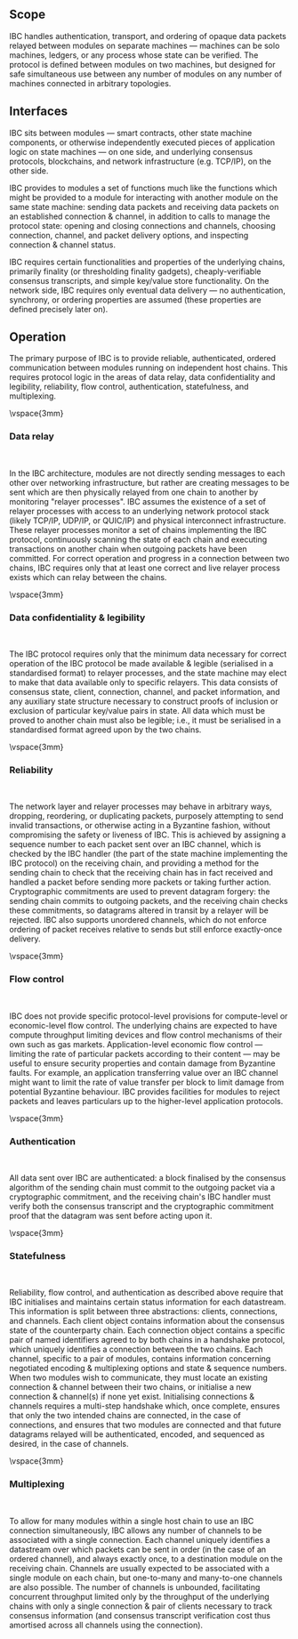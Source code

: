 ## Scope

IBC handles authentication, transport, and ordering of opaque data packets relayed between modules on separate machines — machines can be solo machines, ledgers, or any process whose state can be verified. The protocol is defined between modules on two machines, but designed for safe simultaneous use between any number of modules on any number of machines connected in arbitrary topologies.

## Interfaces

IBC sits between modules — smart contracts, other state machine components, or otherwise independently executed pieces of application logic on state machines — on one side, and underlying consensus protocols, blockchains, and network infrastructure (e.g. TCP/IP), on the other side.

IBC provides to modules a set of functions much like the functions which might be provided to a module for interacting with another module on the same state machine: sending data packets and receiving data packets on an established connection & channel, in addition to calls to manage the protocol state: opening and closing connections and channels, choosing connection, channel, and packet delivery options, and inspecting connection & channel status.

IBC requires certain functionalities and properties of the underlying chains, primarily finality (or thresholding finality gadgets), cheaply-verifiable consensus transcripts, and simple key/value store functionality. On the network side, IBC requires only eventual data delivery — no authentication, synchrony, or ordering properties are assumed (these properties are defined precisely later on).

## Operation

The primary purpose of IBC is to provide reliable, authenticated, ordered communication between modules running on independent host chains. This requires protocol logic in the areas of data relay, data confidentiality and legibility, reliability, flow control, authentication, statefulness, and multiplexing.

\vspace{3mm}

### Data relay

&nbsp;

In the IBC architecture, modules are not directly sending messages to each other over networking infrastructure, but rather are creating messages to be sent which are then physically relayed from one chain to another by monitoring "relayer processes". IBC assumes the existence of a set of relayer processes with access to an underlying network protocol stack (likely TCP/IP, UDP/IP, or QUIC/IP) and physical interconnect infrastructure. These relayer processes monitor a set of chains implementing the IBC protocol, continuously scanning the state of each chain and executing transactions on another chain when outgoing packets have been committed. For correct operation and progress in a connection between two chains, IBC requires only that at least one correct and live relayer process exists which can relay between the chains.

\vspace{3mm}

### Data confidentiality & legibility

&nbsp;

The IBC protocol requires only that the minimum data necessary for correct operation of the IBC protocol be made available & legible (serialised in a standardised format) to relayer processes, and the state machine may elect to make that data available only to specific relayers. This data consists of consensus state, client, connection, channel, and packet information, and any auxiliary state structure necessary to construct proofs of inclusion or exclusion of particular key/value pairs in state. All data which must be proved to another chain must also be legible; i.e., it must be serialised in a standardised format agreed upon by the two chains.

\vspace{3mm}

### Reliability

&nbsp;

The network layer and relayer processes may behave in arbitrary ways, dropping, reordering, or duplicating packets, purposely attempting to send invalid transactions, or otherwise acting in a Byzantine fashion, without compromising the safety or liveness of IBC. This is achieved by assigning a sequence number to each packet sent over an IBC channel, which is checked by the IBC handler (the part of the state machine implementing the IBC protocol) on the receiving chain, and providing a method for the sending chain to check that the receiving chain has in fact received and handled a packet before sending more packets or taking further action. Cryptographic commitments are used to prevent datagram forgery: the sending chain commits to outgoing packets, and the receiving chain checks these commitments, so datagrams altered in transit by a relayer will be rejected. IBC also supports unordered channels, which do not enforce ordering of packet receives relative to sends but still enforce exactly-once delivery.

\vspace{3mm}

### Flow control

&nbsp;

IBC does not provide specific protocol-level provisions for compute-level or economic-level flow control. The underlying chains are expected to have compute throughput limiting devices and flow control mechanisms of their own such as gas markets. Application-level economic flow control — limiting the rate of particular packets according to their content — may be useful to ensure security properties and contain damage from Byzantine faults. For example, an application transferring value over an IBC channel might want to limit the rate of value transfer per block to limit damage from potential Byzantine behaviour. IBC provides facilities for modules to reject packets and leaves particulars up to the higher-level application protocols.

\vspace{3mm}

### Authentication

&nbsp;

All data sent over IBC are authenticated: a block finalised by the consensus algorithm of the sending chain must commit to the outgoing packet via a cryptographic commitment, and the receiving chain's IBC handler must verify both the consensus transcript and the cryptographic commitment proof that the datagram was sent before acting upon it.

\vspace{3mm}

### Statefulness

&nbsp;

Reliability, flow control, and authentication as described above require that IBC initialises and maintains certain status information for each datastream. This information is split between three abstractions: clients, connections, and channels. Each client object contains information about the consensus state of the counterparty chain. Each connection object contains a specific pair of named identifiers agreed to by both chains in a handshake protocol, which uniquely identifies a connection between the two chains. Each channel, specific to a pair of modules, contains information concerning negotiated encoding & multiplexing options and state & sequence numbers. When two modules wish to communicate, they must locate an existing connection & channel between their two chains, or initialise a new connection & channel(s) if none yet exist. Initialising connections & channels requires a multi-step handshake which, once complete, ensures that only the two intended chains are connected, in the case of connections, and ensures that two modules are connected and that future datagrams relayed will be authenticated, encoded, and sequenced as desired, in the case of channels.

\vspace{3mm}

### Multiplexing

&nbsp;

To allow for many modules within a single host chain to use an IBC connection simultaneously, IBC allows any number of channels to be associated with a single connection. Each channel uniquely identifies a datastream over which packets can be sent in order (in the case of an ordered channel), and always exactly once, to a destination module on the receiving chain. Channels are usually expected to be associated with a single module on each chain, but one-to-many and many-to-one channels are also possible. The number of channels is unbounded, facilitating concurrent throughput limited only by the throughput of the underlying chains with only a single connection & pair of clients necessary to track consensus information (and consensus transcript verification cost thus amortised across all channels using the connection).
